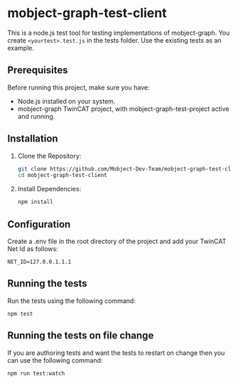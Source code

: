 # mobject-graph-test-client

This is a node.js test tool for testing implementations of mobject-graph. You create `<yourtest>.test.js` in the tests folder. Use the existing tests as an example.

## Prerequisites

Before running this project, make sure you have:

- Node.js installed on your system.
- mobject-graph TwinCAT project, with mobject-graph-test-project active and running.

## Installation

1. Clone the Repository:
   ```bash
   git clone https://github.com/Mobject-Dev-Team/mobject-graph-test-client.git
   cd mobject-graph-test-client
   ```
2. Install Dependencies:
   ```bash
   npm install
   ```

## Configuration

Create a .env file in the root directory of the project and add your TwinCAT Net Id as follows:

```
NET_ID=127.0.0.1.1.1
```

## Running the tests

Run the tests using the following command:

```
npm test
```

## Running the tests on file change

If you are authoring tests and want the tests to restart on change then you can use the following command:

```
npm run test:watch
```

